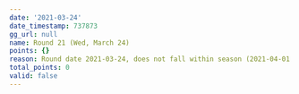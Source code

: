 ```yaml
---
date: '2021-03-24'
date_timestamp: 737873
gg_url: null
name: Round 21 (Wed, March 24)
points: {}
reason: Round date 2021-03-24, does not fall within season (2021-04-01 to 2021-12-30)
total_points: 0
valid: false
---
```

